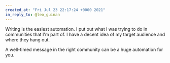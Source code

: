 ```yaml
---
created_at: "Fri Jul 23 22:17:24 +0000 2021"
in_reply_to: @leo_guinan
---
```


Writing is the easiest automation. I put out what I was trying to do in communities that I'm part of. I have a decent idea of my target audience and where they hang out. 

A well-timed message in the right community can be a huge automation for you.